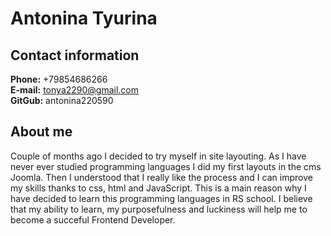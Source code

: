 # Antonina Tyurina
## Contact information
**Phone:** +79854686266 \
**E-mail:** tonya2290@gmail.com \
**GitGub:** antonina220590
## About me
Couple of months ago I decided to try myself in site layouting. As I have never ever studied programming languages I did my first layouts in the cms Joomla. Then I understood that I really like the process and I can improve my skills thanks to css, html and JavaScript. This is a main reason why I have decided to learn this programming languages in RS school.
I believe that my ability to learn, my purposefulness and luckiness will help me to become a succeful Frontend Developer.